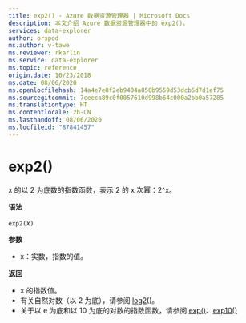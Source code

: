 ```yaml
---
title: exp2() - Azure 数据资源管理器 | Microsoft Docs
description: 本文介绍 Azure 数据资源管理器中的 exp2()。
services: data-explorer
author: orspod
ms.author: v-tawe
ms.reviewer: rkarlin
ms.service: data-explorer
ms.topic: reference
origin.date: 10/23/2018
ms.date: 08/06/2020
ms.openlocfilehash: 14a4e7e8f2eb9404a858b9559d53dcb6d7d1ef75
ms.sourcegitcommit: 7ceeca89c0f0057610d998b64c000a2bb0a57285
ms.translationtype: HT
ms.contentlocale: zh-CN
ms.lasthandoff: 08/06/2020
ms.locfileid: "87841457"
---
```

# <a name="exp2"></a>exp2()

x 的以 2 为底数的指数函数，表示 2 的 x 次幂：2^x。  

**语法**

`exp2(`*x*`)`

**参数**

* x：实数，指数的值。

**返回**

* x 的指数值。
* 有关自然对数（以 2 为底），请参阅 [log2()](log2-function.md)。
* 关于以 e 为底和以 10 为底的对数的指数函数，请参阅 [exp()](exp-function.md)、[exp10()](exp10-function.md)